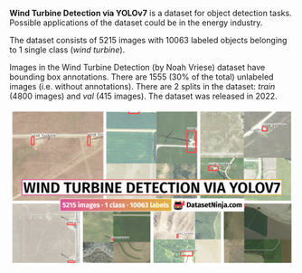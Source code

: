 **Wind Turbine Detection via YOLOv7** is a dataset for object detection tasks. Possible applications of the dataset could be in the energy industry. 

The dataset consists of 5215 images with 10063 labeled objects belonging to 1 single class (*wind turbine*).

Images in the Wind Turbine Detection (by Noah Vriese) dataset have bounding box annotations. There are 1555 (30% of the total) unlabeled images (i.e. without annotations). There are 2 splits in the dataset: *train* (4800 images) and *val* (415 images). The dataset was released in 2022.

<img src="https://github.com/dataset-ninja/YOLOv7-wind-turbine-detection/raw/main/visualizations/poster.png">
